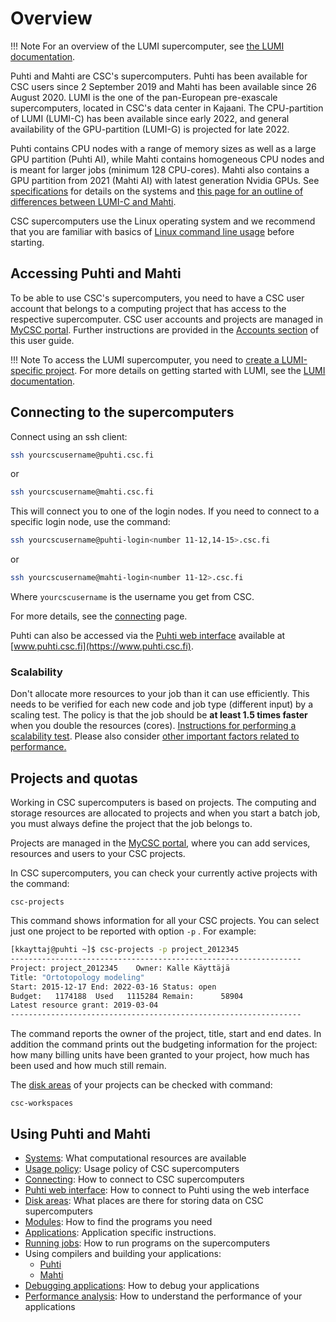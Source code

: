 # Overview

!!! Note
    For an overview of the LUMI supercomputer, see [the LUMI
    documentation](https://docs.lumi-supercomputer.eu/hardware/).

Puhti and Mahti are CSC's supercomputers. Puhti has been available for CSC users
since 2 September 2019 and Mahti has been available since 26 August 2020. LUMI is
the one of the pan-European pre-exascale supercomputers, located in CSC's data
center in Kajaani. The CPU-partition of LUMI (LUMI-C) has been available since
early 2022, and general availability of the GPU-partition (LUMI-G) is projected
for late 2022.

Puhti contains CPU nodes with a range of memory sizes as well as a large GPU
partition (Puhti AI), while Mahti contains homogeneous CPU nodes and is meant
for larger jobs (minimum 128 CPU-cores). Mahti also contains a GPU partition
from 2021 (Mahti AI) with latest generation Nvidia GPUs. See [specifications](available-systems.md)
for details on the systems and [this page for an outline of differences between LUMI-C and
Mahti](lumi-vs-mahti.md).

CSC supercomputers use the Linux operating system and we recommend that you are familiar with
basics of [Linux command line usage](../support/tutorials/env-guide/overview.md) before starting.

## Accessing Puhti and Mahti

To be able to use CSC's supercomputers, you need to have a CSC user account that
belongs to a computing project that has access to the respective supercomputer.
CSC user accounts and projects are managed in [MyCSC portal](https://my.csc.fi).
Further instructions are provided in the [Accounts section](../accounts/index.md)
of this user guide.

!!! Note
    To access the LUMI supercomputer, you need to [create a LUMI-specific
    project](../accounts/how-to-create-new-project.md#creating-a-lumi-project-and-applying-for-resources).
    For more details on getting started with LUMI, see the [LUMI
    documentation](https://docs.lumi-supercomputer.eu/firststeps/getstarted/).

## Connecting to the supercomputers

Connect using an ssh client:

```bash
ssh yourcscusername@puhti.csc.fi
```

or

```bash
ssh yourcscusername@mahti.csc.fi
```

This will connect you to one of the login nodes. If you need to connect
to a specific login node, use the command:

```bash
ssh yourcscusername@puhti-login<number 11-12,14-15>.csc.fi
```

or

```bash
ssh yourcscusername@mahti-login<number 11-12>.csc.fi
```

Where `yourcscusername` is the username you get from CSC.

For more details, see the [connecting](connecting.md) page.

Puhti can also be accessed via the [Puhti web interface](../webinterface)
available at [www.puhti.csc.fi](https://www.puhti.csc.fi).

### Scalability

Don't allocate more resources to your job than it can use efficiently. This
needs to be verified for each new code and job type (different input) by a
scaling test. The policy is that the job should be **at least 1.5 times faster**
when you double the resources (cores). [Instructions for performing a scalability
test](../../support/tutorials/cmdline-handson/#scaling-test-for-an-mpi-parallel-job).
Please also consider [other important factors related to performance.](performance.md)

## Projects and quotas

Working in CSC supercomputers is based on projects. The computing and storage
resources are allocated to projects and when you start a batch job, you must
always define the project that the job belongs to.

Projects are managed in the [MyCSC portal](https://my.csc.fi), where you can add
services, resources and users to your CSC projects.

In CSC supercomputers, you can check your currently active projects with the
command:

```text
csc-projects
```

This command shows information for all your CSC projects. You can select just
one project to be reported with option `-p` . For example:

```bash
[kkayttaj@puhti ~]$ csc-projects -p project_2012345
-----------------------------------------------------------------
Project: project_2012345    Owner: Kalle Käyttäjä
Title: "Ortotopology modeling"
Start: 2015-12-17 End: 2022-03-16 Status: open
Budget:   1174188  Used   1115284 Remain:      58904
Latest resource grant: 2019-03-04
-----------------------------------------------------------------
```

The command reports the owner of the project, title, start and end dates. In
addition the command prints out the budgeting information for the project: how
many billing units have been granted to your project, how much has been used
and how much still remain.

The [disk areas](disk.md) of your projects can be checked with command:

```text
csc-workspaces
```

## Using Puhti and Mahti

* [Systems](available-systems.md): What computational resources are available
* [Usage policy](usage-policy.md): Usage policy of CSC supercomputers
* [Connecting](connecting.md): How to connect to  CSC supercomputers
* [Puhti web interface](../webinterface): How to connect to Puhti using the web
  interface
* [Disk areas](disk.md): What places are there for storing data on CSC
  supercomputers
* [Modules](modules.md): How to find the programs you need
* [Applications](../apps/index.md): Application specific instructions.
* [Running jobs](running/getting-started.md): How to run programs on the
  supercomputers
* Using compilers and building your applications:
    * [Puhti](compiling-puhti.md)
    * [Mahti](compiling-mahti.md)
* [Debugging applications](debugging.md): How to debug your applications
* [Performance analysis](performance.md): How to understand the performance of
  your applications
